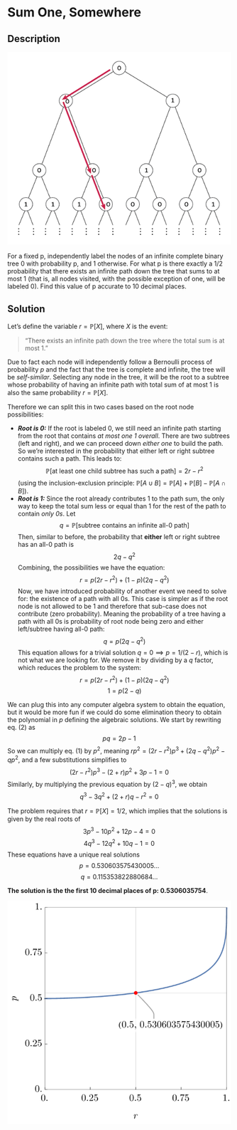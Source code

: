 # Sum One, Somewhere

## Description

![](sum-one-somewhere.png)

For a fixed p, independently label the nodes of an infinite complete binary tree 0 with probability p, and 1 otherwise. For what p is there exactly a 1/2 probability that there exists an infinite path down the tree that sums to at most 1 (that is, all nodes visited, with the possible exception of one, will be labeled 0). Find this value of p accurate to 10 decimal places.

## Solution

Let’s define the variable $r=\mathbb{P}[X]$, where $X$ is the event:

> “There exists an infinite path down the tree where the total sum is at most 1.”

Due to fact each node will independently follow a Bernoulli process of probability $p$ and the fact that the tree is complete and infinite, the tree will be _self-similar_. Selecting any node in the tree, it will be the root to a subtree whose probability of having an infinite path with total sum of at most 1 is also the same probability $r=\mathbb{P}[X]$.

Therefore we can split this in two cases based on the root node possibilities:

-   **_Root is 0:_** If the root is labeled 0, we still need an infinite path starting from the root that contains _at most one 1 overall_. There are two subtrees (left and right), and we can proceed down _either one_ to build the path. So we’re interested in the probability that either left or right subtree contains such a path. This leads to: $$\mathbb{P}[\text{at least one child subtree has such a path}] = 2r - r^2$$ (using the inclusion-exclusion principle: $\mathbb{P}[A \cup B] = \mathbb{P}[A] + \mathbb{P}[B] - \mathbb{P}[A \cap B]$).
-   **_Root is 1:_** Since the root already contributes 1 to the path sum, the only way to keep the total sum less or equal than 1 for the rest of the path to contain _only 0s_. Let $$q=\mathbb{P}[\text{subtree contains an infinite all-0 path}]$$Then, similar to before, the probability that **either** left or right subtree has an all-0 path is $$2q - q^2$$
    Combining, the possibilities we have the equation: $$r=p(2r−r^2)+(1−p)(2q−q^2)$$
    Now, we have introduced probability of another event we need to solve for: the existence of a path with all 0s. This case is simpler as if the root node is not allowed to be $1$ and therefore that sub-case does not contribute (zero probability). Meaning the probability of a tree having a path with all 0s is probability of root node being zero and either left/subtree having all-0 path: $$q = p (2q - q^2)$$
    This equation allows for a trivial solution $q = 0 \implies p = 1/(2-r)$, which is not what we are looking for. We remove it by dividing by a $q$ factor, which reduces the problem to the system:
    $$r = p(2r−r^2)+(1−p)(2q−q^2) \tag{1}$$
    $$1 = p(2−q) \tag{2}$$

We can plug this into any computer algebra system to obtain the equation, but it would be more fun if we could do some elimination theory to obtain the polynomial in $p$ defining the algebraic solutions.
We start by rewriting eq. $(2)$ as $$p q = 2p-1$$So we can multiply eq. $(1)$ by $p^2$, meaning $r p^2 = (2r−r^2) p^3 + (2q−q^2) p^2 - q p^2$, and a few substitutions simplifies to
$$ (2r−r^2) p^3 - (2+r) p^2 + 3p - 1 = 0$$
Similarly, by multiplying the previous equation by $(2-q)^3$, we obtain
$$q^3 - 3 q^2 + (2 + r) q -r^2 = 0$$

The problem requires that $r = \mathbb{P}[X] = 1/2$, which implies that the solutions is given by the real roots of
$$3 p^3 - 10 p^2 + 12 p - 4 = 0$$
$$4 q^3 - 12 q^2 + 10 q -1 = 0$$
These equations have a unique real solutions
$$p = 0.530603575430005\ldots$$
$$q = 0.115353822880684\ldots$$

**The solution is the the first 10 decimal places of p: 0.5306035754**.

![](sum-one-somewhere-plot.png)
